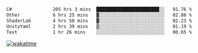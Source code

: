 <!--START_SECTION:waka-->

```txt
C#               205 hrs 3 mins  ███████████████████████░░   91.76 %
Other            6 hrs 25 mins   ▓░░░░░░░░░░░░░░░░░░░░░░░░   02.88 %
ShaderLab        4 hrs 58 mins   ▓░░░░░░░░░░░░░░░░░░░░░░░░   02.23 %
UnityYaml        2 hrs 39 mins   ▒░░░░░░░░░░░░░░░░░░░░░░░░   01.19 %
Text             1 hr 26 mins    ░░░░░░░░░░░░░░░░░░░░░░░░░   00.65 %
```

<!--END_SECTION:waka-->
[![wakatime](https://wakatime.com/badge/user/6c2f442e-41b4-42e3-bc06-d5d8203ad1da.svg)](https://wakatime.com/@6c2f442e-41b4-42e3-bc06-d5d8203ad1da)
